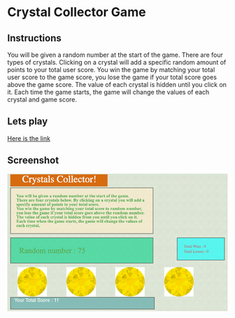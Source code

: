 # Crystal Collector Game

## Instructions

You will be given a random number at the start of the game. There are four types of crystals. Clicking on a crystal will add a specific random amount of points to your total user score. You win the game by matching your total user score to the game score, you lose the game if your total score goes above the game score. The value of each crystal is hidden until you click on it. Each time the game starts, the game will change the values of each crystal and game score.


## Lets play
[Here is the link](https://bilalsarimeseli.github.io/Crystals-Collector-Game/)

## Screenshot

![crystals](https://github.com/bilalsarimeseli/Crystals-Collector-Game/blob/master/images/Screen%20Shot%202020-02-24%20at%2010.05.31%20PM.png?raw=true)

